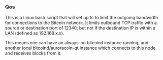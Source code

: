 ### Qos ###

This is a Linux bash script that will set up tc to limit the outgoing bandwidth for connections to the Bitcoin network. It limits outbound TCP traffic with a source or destination port of 12340, but not if the destination IP is within a LAN (defined as 192.168.x.x).

This means one can have an always-on bitcoind instance running, and another local bitcoind/auroracoin-qt instance which connects to this node and receives blocks from it.
